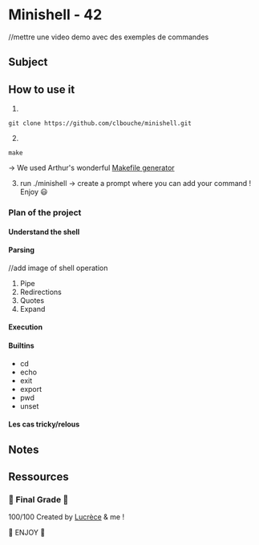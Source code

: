# Minishell - 42

//mettre une video demo avec des exemples de commandes

## Subject 

## How to use it

1. 
```
git clone https://github.com/clbouche/minishell.git
```

2. 
```
make
``` 
-> We used Arthur's wonderful [Makefile generator](https://github.com/arthur-trt/genMake)

3. run ./minishell -> create a prompt where you can add your command ! Enjoy 😃 

### Plan of the project

#### Understand the shell
#### Parsing
//add image of shell operation
1. Pipe 
2. Redirections
3. Quotes
4. Expand


#### Execution 


#### Builtins
  - cd 
  - echo 
  - exit
  - export
  - pwd
  - unset
  
#### Les cas tricky/relous
  
## Notes

## Ressources

### 🎉 Final Grade 🎉 
100/100
Created by [Lucrèce](https://github.com/Tart3mpion) & me ! 

🍄 ENJOY 🍄
